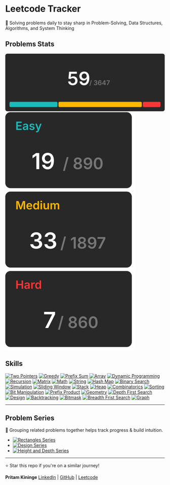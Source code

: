 # Leetcode Tracker
  
🚀 Solving problems daily to stay sharp in Problem-Solving, Data Structures, Algorithms, and System Thinking

## Problems Stats

[![all problmes](./assets/totalCard.svg)](./README.md)  
[![easy problmes](./assets/easyCard.svg)](./easy.md)[![medium problmes](./assets/mediumCard.svg)](medium.md)[![hard problmes](./assets/hardCard.svg)](hard.md)

## Skills

[![Two Pointers](https://img.shields.io/badge/Two_Pointers-gray)](./skills/two_pointers.md) [![Greedy](https://img.shields.io/badge/Greedy-gray)](./skills/greedy.md) [![Prefix Sum](https://img.shields.io/badge/Prefix_Sum-gray)](./skills/prefix_sum.md) [![Array](https://img.shields.io/badge/Array-gray)](./skills/array.md) [![Dynamic Programming](https://img.shields.io/badge/Dynamic_Programming-gray)](./skills/dynamic_programming.md) [![Recursion](https://img.shields.io/badge/Recursion-gray)](./skills/recursion.md) [![Matrix](https://img.shields.io/badge/Matrix-gray)](./skills/matrix.md) [![Math](https://img.shields.io/badge/Math-gray)](./skills/math.md) [![String](https://img.shields.io/badge/String-gray)](./skills/string.md) [![Hash Map](https://img.shields.io/badge/Hash_Map-gray)](./skills/hash_map.md) [![Binary Search](https://img.shields.io/badge/Binary_Search-gray)](./skills/binary_search.md) [![Simulation](https://img.shields.io/badge/Simulation-gray)](./skills/simulation.md) [![Sliding Window](https://img.shields.io/badge/Sliding_Window-gray)](./skills/sliding_window.md) [![Stack](https://img.shields.io/badge/Stack-gray)](./skills/stack.md) [![Heap](https://img.shields.io/badge/Heap-gray)](./skills/heap.md) [![Combinatorics](https://img.shields.io/badge/Combinatorics-gray)](./skills/combinatorics.md) [![Sorting](https://img.shields.io/badge/Sorting-gray)](./skills/sorting.md) [![Bit Manipulation](https://img.shields.io/badge/Bit_Manipulation-gray)](./skills/bit_manipulation.md) [![Prefix Product](https://img.shields.io/badge/Prefix_Product-gray)](./skills/prefix_product.md) [![Geometry](https://img.shields.io/badge/Geometry-gray)](./skills/geometry.md) [![Depth First Search](https://img.shields.io/badge/Depth_First_Search-gray)](./skills/depth_first_search.md) [![Design](https://img.shields.io/badge/Design-gray)](./skills/design.md) [![Backtracking](https://img.shields.io/badge/Backtracking-gray)](./skills/backtracking.md) [![Bitmask](https://img.shields.io/badge/Bitmask-gray)](./skills/bitmask.md) [![Breadth Frist Search](https://img.shields.io/badge/Breadth_Frist_Search-gray)](./skills/breadth_frist_search.md) [![Graph](https://img.shields.io/badge/Graph-gray)](./skills/graph.md)  

---

## Problem Series  

📌 Grouping related problems together helps track progress & build intuition.  

- [![Rectangles Series](https://img.shields.io/badge/Series-Rectangles_in_Matrix-blue?style=for-the-badge)](/series/rectangles-in-matrix.md)  
- [![Design Series](https://img.shields.io/badge/Series-Design-blue?style=for-the-badge)](/series/design.md)
- [![Height and Depth Series](https://img.shields.io/badge/Series-Height_and_Depth-blue?style=for-the-badge)](/series/height-and-depth.md)  

---

⭐ Star this repo if you're on a similar journey!

**Pritam Kininge**
[LinkedIn](https://linkedin.com/in/pritam-kininge)  |  [GitHub](https://github.com/kininge)  |  [Leetcode](https://leetcode.com/u/kininge007/)
